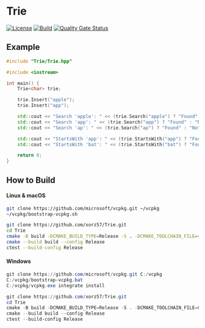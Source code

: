 # Trie

[![License](https://img.shields.io/badge/license-MIT-blue.svg)](LICENSE)
[![Build](https://github.com/xorz57/Trie/actions/workflows/Build.yml/badge.svg)](https://github.com/xorz57/Trie/actions/workflows/Build.yml)
[![Quality Gate Status](https://sonarcloud.io/api/project_badges/measure?project=xorz57_Trie&metric=alert_status)](https://sonarcloud.io/summary/new_code?id=xorz57_Trie)

## Example

```cpp
#include "Trie/Trie.hpp"

#include <iostream>

int main() {
    Trie<char> trie;

    trie.Insert("apple");
    trie.Insert("app");

    std::cout << "Search 'apple': " << (trie.Search("apple") ? "Found" : "Not Found") << std::endl;
    std::cout << "Search 'app': " << (trie.Search("app") ? "Found" : "Not Found") << std::endl;
    std::cout << "Search 'ap': " << (trie.Search("ap") ? "Found" : "Not Found") << std::endl;

    std::cout << "StartsWith 'app': " << (trie.StartsWith("app") ? "Found" : "Not Found") << std::endl;
    std::cout << "StartsWith 'bat': " << (trie.StartsWith("bat") ? "Found" : "Not Found") << std::endl;

    return 0;
}
```

## How to Build

#### Linux & macOS

```bash
git clone https://github.com/microsoft/vcpkg.git ~/vcpkg
~/vcpkg/bootstrap-vcpkg.sh

git clone https://github.com/xorz57/Trie.git
cd Trie
cmake -B build -DCMAKE_BUILD_TYPE=Release -S . -DCMAKE_TOOLCHAIN_FILE=~/vcpkg/scripts/buildsystems/vcpkg.cmake
cmake --build build --config Release
ctest --build-config Release
```

#### Windows

```powershell
git clone https://github.com/microsoft/vcpkg.git C:/vcpkg
C:/vcpkg/bootstrap-vcpkg.bat
C:/vcpkg/vcpkg.exe integrate install

git clone https://github.com/xorz57/Trie.git
cd Trie
cmake -B build -DCMAKE_BUILD_TYPE=Release -S . -DCMAKE_TOOLCHAIN_FILE=C:/vcpkg/scripts/buildsystems/vcpkg.cmake
cmake --build build --config Release
ctest --build-config Release
```

